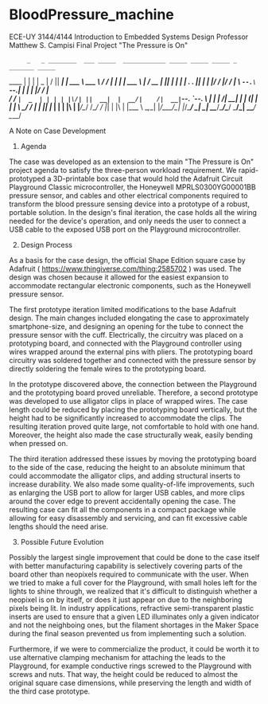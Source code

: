 # BloodPressure_machine

ECE-UY 3144/4144 Introduction to Embedded Systems Design
Professor Matthew S. Campisi
Final Project "The Pressure is On"

         _   _ ________  ___ _____  ____________ _____ _____ _____ _   _______ _____ 
   ____ | | | |  _  |  \/  ||  ___| | ___ \ ___ \  ___/  ___/  ___| | | | ___ \  ___|
  / __ \| |_| | | | | .  . || |__   | |_/ / |_/ / |__ \ `--.\ `--.| | | | |_/ / |__  
 / / _` |  _  | | | | |\/| ||  __|  |  __/|    /|  __| `--. \`--. \ | | |    /|  __| 
| | (_| | | | \ \_/ / |  | || |___  | |   | |\ \| |___/\__/ /\__/ / |_| | |\ \| |___ 
 \ \__,_\_| |_/\___/\_|  |_/\____/  \_|   \_| \_\____/\____/\____/ \___/\_| \_\____/ 
  \____/                                                                             
         

A Note on Case Development

1. Agenda

The case was developed as an extension to the main "The Pressure is On" project agenda
to satisfy the three-person workload requirement. We rapid-prototyped a 3D-printable box
case that would hold the Adafruit Circuit Playground Classic microcontroller, the
Honeywell MPRLS0300YG00001BB  pressure sensor, and cables and other electrical components
required to transform the blood pressure sensing device into a prototype of a robust,
portable solution. In the design's final iteration, the case holds all the wiring needed
for the device's operation, and only needs the user to connect a USB cable to the exposed
USB port on the Playground microcontroller.

2. Design Process

As a basis for the case design, the official Shape Edition square case by Adafruit
( https://www.thingiverse.com/thing:2585702 ) was used. The design was chosen because it
allowed for the easiest expansion to accommodate rectangular electronic components, such
as the Honeywell pressure sensor.

The first prototype iteration limited modifications to the base Adafruit design. The main
changes included elongating the case to approximately smartphone-size, and designing an
opening for the tube to connect the pressure sensor with the cuff. Electrically, the
circuitry was placed on a prototyping board, and connected with the Playground controller
using wires wrapped around the external pins with pliers. The prototyping board circuitry
was soldered together and connected with the pressure sensor by directly soldering the
female wires to the prototyping board.

In the prototype discovered above, the connection between the Playground and the
prototyping board proved unreliable. Therefore, a second prototype was developed to use
alligator clips in place of wrapped wires. The case length could be reduced by placing
the prototyping board vertically, but the height had to be significantly increased to
accommodate the clips. The resulting iteration proved quite large, not comfortable to
hold with one hand. Moreover, the height also made the case structurally weak, easily
bending when pressed on.

The third iteration addressed these issues by moving the prototyping board to the side of
the case, reducing the height to an absolute minimum that could accommodate the alligator
clips, and adding structural inserts to increase durability. We also made some
quality-of-life improvements, such as enlarging the USB port to allow for larger USB
cables, and more clips around the cover edge to prevent accidentally opening the case.
The resulting case can fit all the components in a compact package while allowing for
easy disassembly and servicing, and can fit excessive cable lengths should the need arise.

3. Possible Future Evolution

Possibly the largest single improvement that could be done to the case itself with better
manufacturing capability is selectively covering parts of the board other than neopixels
required to communicate with the user. When we tried to make a full cover for the
Playground, with small holes left for the lights to shine through, we realized that it's
difficult to distinguish whether a neopixel is on by itself, or does it just appear on
due to the neighboring pixels being lit. In industry applications, refractive
semi-transparent plastic inserts are used to ensure that a given LED illuminates only
a given indicator and not the neighboing ones, but the filament shortages in the Maker
Space during the final season prevented us from implementing such a solution.

Furthermore, if we were to commercialize the product, it could be worth it to use
alternative clamping mechanism for attaching the leads to the Playground, for example
conductive rings screwed to the Playground with screws and nuts. That way, the height
could be reduced to almost the original square case dimensions, while preserving the
length and width of the third case prototype.


